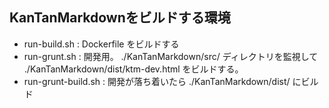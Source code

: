 ## KanTanMarkdownをビルドする環境

* run-build.sh : Dockerfile をビルドする
* run-grunt.sh : 開発用。 ./KanTanMarkdown/src/ ディレクトリを監視して ./KanTanMarkdown/dist/ktm-dev.html をビルドする。
* run-grunt-build.sh : 開発が落ち着いたら ./KanTanMarkdown/dist/ にビルド
